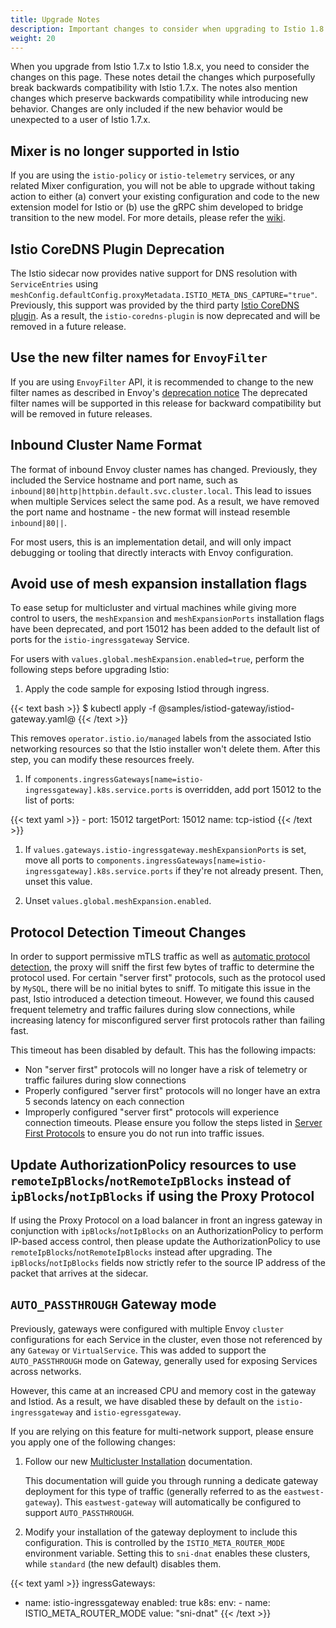 ```yaml
---
title: Upgrade Notes
description: Important changes to consider when upgrading to Istio 1.8.
weight: 20
---
```


When you upgrade from Istio 1.7.x to Istio 1.8.x, you need to consider the changes on this page.
These notes detail the changes which purposefully break backwards compatibility with Istio 1.7.x.
The notes also mention changes which preserve backwards compatibility while introducing new behavior.
Changes are only included if the new behavior would be unexpected to a user of Istio 1.7.x.

## Mixer is no longer supported in Istio

If you are using the `istio-policy` or `istio-telemetry` services, or any
related Mixer configuration, you will not be able to upgrade without taking
action to either (a) convert your existing configuration and code to the new
extension model for Istio or (b) use the gRPC shim developed to bridge
transition to the new model. For more details, please refer the [wiki](https://github.com/istio/istio/wiki/Enabling-Envoy-Authorization-Service-and-gRPC-Access-Log-Service-With-Mixer).

## Istio CoreDNS Plugin Deprecation

The Istio sidecar now provides native support for DNS resolution with `ServiceEntries` using
`meshConfig.defaultConfig.proxyMetadata.ISTIO_META_DNS_CAPTURE="true"`. Previously, this support
was provided by the third party [Istio CoreDNS plugin](https://github.com/istio-ecosystem/istio-coredns-plugin).
As a result, the `istio-coredns-plugin` is now deprecated and will be removed in a future release.

## Use the new filter names for `EnvoyFilter`

If you are using `EnvoyFilter` API, it is recommended to change to the new filter names as described in Envoy's [deprecation notice](https://www.envoyproxy.io/docs/envoy/latest/version_history/v1.14.0#deprecated)
The deprecated filter names will be supported in this release for backward compatibility but will be removed in future releases.

## Inbound Cluster Name Format

The format of inbound Envoy cluster names has changed. Previously, they included the Service hostname
and port name, such as `inbound|80|http|httpbin.default.svc.cluster.local`. This lead to issues when multiple
Services select the same pod. As a result, we have removed the port name and hostname - the new format will
instead resemble `inbound|80||`.

For most users, this is an implementation detail, and will only impact debugging or tooling that directly
interacts with Envoy configuration.

## Avoid use of mesh expansion installation flags

To ease setup for multicluster and virtual machines while giving more control to users, the `meshExpansion` and `meshExpansionPorts` installation flags have been deprecated, and port 15012 has been added to the default list of ports for the `istio-ingressgateway` Service.

For users with `values.global.meshExpansion.enabled=true`, perform the following steps before upgrading Istio:

1. Apply the code sample for exposing Istiod through ingress.

{{< text bash >}}
$ kubectl apply -f @samples/istiod-gateway/istiod-gateway.yaml@
{{< /text >}}

   This removes `operator.istio.io/managed` labels from the associated Istio networking resources so that the Istio installer won't delete them. After this step, you can modify these resources freely.

1. If `components.ingressGateways[name=istio-ingressgateway].k8s.service.ports` is overridden, add port 15012 to the list of ports:

{{< text yaml >}}
    - port: 15012
        targetPort: 15012
        name: tcp-istiod
{{< /text >}}

1. If `values.gateways.istio-ingressgateway.meshExpansionPorts` is set, move all ports to `components.ingressGateways[name=istio-ingressgateway].k8s.service.ports` if they're not already present. Then, unset this value.

1. Unset `values.global.meshExpansion.enabled`.

## Protocol Detection Timeout Changes

In order to support permissive mTLS traffic as well as [automatic protocol detection](/docs/ops/configuration/traffic-management/protocol-selection/#automatic-protocol-selection),
the proxy will sniff the first few bytes of traffic to determine the protocol used. For certain "server first" protocols, such
as the protocol used by `MySQL`, there will be no initial bytes to sniff. To mitigate this issue in the past, Istio introduced
a detection timeout. However, we found this caused frequent telemetry and traffic failures during slow connections, while increasing latency
for misconfigured server first protocols rather than failing fast.

This timeout has been disabled by default. This has the following impacts:

- Non "server first" protocols will no longer have a risk of telemetry or traffic failures during slow connections
- Properly configured "server first" protocols will no longer have an extra 5 seconds latency on each connection
- Improperly configured "server first" protocols will experience connection timeouts. Please ensure you follow the steps listed in [Server First Protocols](/docs/ops/configuration/traffic-management/protocol-selection/#server-first-protocols)
  to ensure you do not run into traffic issues.

## Update AuthorizationPolicy resources to use `remoteIpBlocks`/`notRemoteIpBlocks` instead of `ipBlocks`/`notIpBlocks` if using the Proxy Protocol

If using the Proxy Protocol on a load balancer in front an ingress gateway in conjunction with `ipBlocks`/`notIpBlocks` on an AuthorizationPolicy to perform IP-based access control, then please update the AuthorizationPolicy to use `remoteIpBlocks`/`notRemoteIpBlocks` instead after upgrading. The `ipBlocks`/`notIpBlocks` fields now strictly refer to the source IP address of the packet that arrives at the sidecar.

## `AUTO_PASSTHROUGH` Gateway mode

Previously, gateways were configured with multiple Envoy `cluster` configurations for each Service in the cluster, even those
not referenced by any `Gateway` or `VirtualService`. This was added to support the `AUTO_PASSTHROUGH` mode on Gateway, generally used for exposing Services across networks.

However, this came at an increased CPU and memory cost in the gateway and Istiod. As a result, we have disabled these by default
on the `istio-ingressgateway` and `istio-egressgateway`.

If you are relying on this feature for multi-network support, please ensure you apply one of the following changes:

1. Follow our new [Multicluster Installation](/docs/setup/install/multicluster/) documentation.

   This documentation will guide you through running a dedicate gateway deployment for this type of traffic (generally referred to as the `eastwest-gateway`).
   This `eastwest-gateway` will automatically be configured to support `AUTO_PASSTHROUGH`.

1. Modify your installation of the gateway deployment to include this configuration. This is controlled by the `ISTIO_META_ROUTER_MODE` environment variable. Setting this to `sni-dnat` enables these clusters, while `standard` (the new default) disables them.

{{< text yaml >}}
ingressGateways:
- name: istio-ingressgateway
    enabled: true
    k8s:
    env:
        - name: ISTIO_META_ROUTER_MODE
        value: "sni-dnat"
{{< /text >}}

